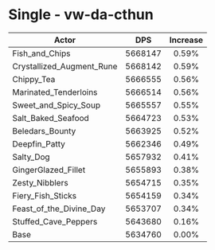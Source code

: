 # Single - vw-da-cthun
| Actor | DPS | Increase |
|---|:---:|:---:|
|Fish_and_Chips|5668147|0.59%|
|Crystallized_Augment_Rune|5668142|0.59%|
|Chippy_Tea|5666555|0.56%|
|Marinated_Tenderloins|5666514|0.56%|
|Sweet_and_Spicy_Soup|5665557|0.55%|
|Salt_Baked_Seafood|5664723|0.53%|
|Beledars_Bounty|5663925|0.52%|
|Deepfin_Patty|5662346|0.49%|
|Salty_Dog|5657932|0.41%|
|GingerGlazed_Fillet|5655893|0.38%|
|Zesty_Nibblers|5654715|0.35%|
|Fiery_Fish_Sticks|5654159|0.34%|
|Feast_of_the_Divine_Day|5653707|0.34%|
|Stuffed_Cave_Peppers|5643680|0.16%|
|Base|5634760|0.00%|
